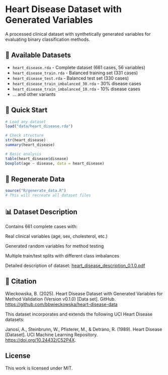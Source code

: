 # Heart Disease Dataset with Generated Variables

A processed clinical dataset with synthetically generated variables for evaluating binary classification methods.

## 📁 Available Datasets

- `heart_disease.rda` - Complete dataset (661 cases, 56 variables)
- `heart_disease_train.rda` - Balanced training set (331 cases)
- `heart_disease_test.rda` - Balanced test set (330 cases)  
- `heart_disease_train_imbalanced_30.rda` - 30% disease cases
- `heart_disease_train_imbalanced_10.rda` - 10% disease cases
- ... and other variants

## 🚀 Quick Start

```r
# Load any dataset
load("data/heart_disease.rda")

# Check structure
str(heart_disease)
summary(heart_disease)

# Basic analysis
table(heart_disease$disease)
boxplot(age ~ disease, data = heart_disease)
```
## 🔧 Regenerate Data
```r
source("R/generate_data.R")
# This will recreate all dataset files
```
## 📊 Dataset Description
Contains 661 complete cases with:

Real clinical variables (age, sex, cholesterol, etc.)

Generated random variables for method testing

Multiple train/test splits with different class imbalances

Detailed description of dataset: [heart_disease_description_0.1.0.pdf](heart_disease_description_0.1.0.pdf)

## 📝 Citation
Wieckowska, B. (2025). Heart Disease Dataset with Generated Variables for Method Validation (Version v0.1.0) [Data set]. GitHub. https://github.com/bbwieckowska/heart-disease-data

This dataset incorporates and extends the following UCI Heart Disease datasets:

Janosi, A., Steinbrunn, W., Pfisterer, M., & Detrano, R. (1989). Heart Disease [Dataset]. UCI Machine Learning Repository. https://doi.org/10.24432/C52P4X.


## License
This work is licensed under MIT.
